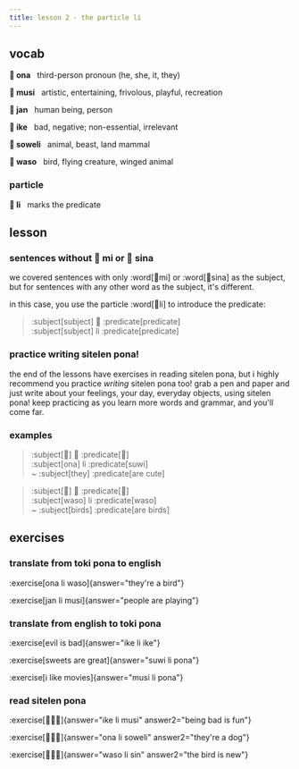```yaml
---
title: lesson 2 - the particle li
---
```


## vocab
**󱥆 ona**&nbsp;&nbsp;&nbsp;third-person pronoun (he, she, it, they)

**󱤻 musi**&nbsp;&nbsp;&nbsp;artistic, entertaining, frivolous, playful, recreation

**󱤑 jan**&nbsp;&nbsp;&nbsp;human being, person

**󱤍 ike**&nbsp;&nbsp;&nbsp;bad, negative; non-essential, irrelevant

**󱥢 soweli**&nbsp;&nbsp;&nbsp;animal, beast, land mammal

**󱥴 waso**&nbsp;&nbsp;&nbsp;bird, flying creature, winged animal

### particle

**󱤧 li**&nbsp;&nbsp;&nbsp;marks the predicate

## lesson
### sentences without 󱤴 mi or 󱥞 sina

 we covered sentences with only :word[󱤴mi] or :word[󱥞sina] as the subject, but for sentences with any other word as the subject, it's different. 

 in this case, you use the particle :word[󱤧li] to introduce the predicate:

> :subject[subject] 󱤧 :predicate[predicate] \
> :subject[subject] li :predicate[predicate]

### practice writing sitelen pona!
the end of the lessons have exercises in reading sitelen pona, but i highly recommend you practice *writing* sitelen pona too! grab a pen and paper and just write about your feelings, your day, everyday objects, using sitelen pona! keep practicing as you learn more words and grammar, and you'll come far.

 ### examples
> :subject[󱥆] 󱤧 :predicate[󱥦] \
> :subject[ona] li :predicate[suwi] \
> ~ :subject[they] :predicate[are cute]

> :subject[󱥴] 󱤧 :predicate[󱥴] \
> :subject[waso] li :predicate[waso] \
> ~ :subject[birds] :predicate[are birds]

## exercises
### translate from toki pona to english
:exercise[ona li waso]{answer="they're a bird"}

:exercise[jan li musi]{answer="people are playing"}

### translate from english to toki pona
:exercise[evil is bad]{answer="ike li ike"}

:exercise[sweets are great]{answer="suwi li pona"}

:exercise[i like movies]{answer="musi li pona"}

### read sitelen pona
:exercise[󱤍󱤧󱤻]{answer="ike li musi" answer2="being bad is fun"}

:exercise[󱥆󱤧󱥢]{answer="ona li soweli" answer2="they're a dog"}

:exercise[󱥴󱤧󱥝]{answer="waso li sin" answer2="the bird is new"}
